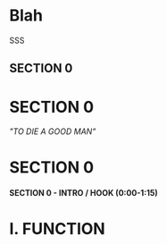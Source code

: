 # Blah
<!--- SECTION 0 ---> 
SSS



<h2>SECTION 0</h2>

# SECTION 0
_"TO DIE A GOOD MAN"_
# SECTION 0

#### SECTION 0 - INTRO / HOOK (0:00-1:15)

# I. FUNCTION 
